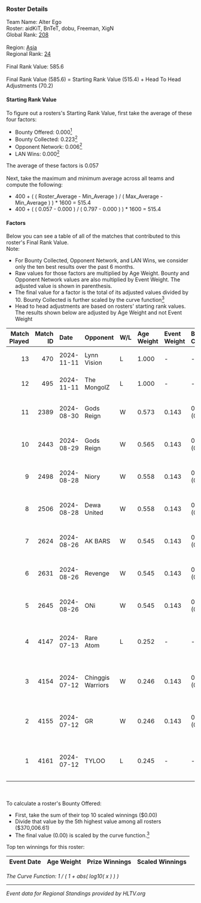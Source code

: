 ### Roster Details<br />
Team Name: Alter Ego<br />
Roster: aidKiT, BnTeT, dobu, Freeman, XigN<br />
Global Rank: [208](../../standings_global_2024_12_02.md)<br />
<br />
Region: [Asia]( ../../standings_asia_2024_12_02.md)<br />
Regional Rank: [24]( ../../standings_asia_2024_12_02.md)<br />
<br />
Final Rank Value:  585.6<br />
<br />
Final Rank Value (585.6) = Starting Rank Value (515.4) + Head To Head Adjustments (70.2)<br />

#### Starting Rank Value<br />
To figure out a rosters's Starting Rank Value, first take the average of these four factors:<br />
- Bounty Offered: 0.000[<sup>1</sup>](#table2)
- Bounty Collected: 0.223[<sup>2</sup>](#table1)
- Opponent Network: 0.006[<sup>2</sup>](#table1)
- LAN Wins: 0.000[<sup>2</sup>](#table1)

The average of these factors is 0.057<br />
<br />
Next, take the maximum and minimum average across all teams and compute the following:<br />
- 400 + ( ( Roster_Average - Min_Average ) / ( Max_Average - Min_Average ) ) * 1600 = 515.4
- 400 + ( ( 0.057 - 0.000 ) / ( 0.797 - 0.000 ) ) * 1600 = 515.4


#### Factors<br />
Below you can see a table of all of the matches that contributed to this roster's Final Rank Value.<br />
Note:<br />

- For Bounty Collected, Opponent Network, and LAN Wins, we consider only the ten best results over the past 6 months.
- Raw values for those factors are multiplied by Age Weight. Bounty and Opponent Network values are also multiplied by Event Weight. The adjusted value is shown in parenthesis.
- The final value for a factor is the total of its adjusted values divided by 10. Bounty Collected is further scaled by the curve function[<sup>3</sup>](#curveFunction)
- Head to head adjustments are based on rosters' starting rank values. The results shown below are adjusted by Age Weight and not Event Weight
<span id="table1"></span><br />


| Match Played | Match ID | Date       | Opponent          | W/L | Age Weight | Event Weight | Bounty Collected | Opponent Network | LAN Wins  | H2H Adj. | Roster                                       |
| -: | -: | :- | :- | :- | :- | :- | :- | :- | :- | -: | :- |
|           13 |      470 | 2024-11-11 | Lynn Vision       | L   | 1.000      | -            | -                | -                | -         |    -2.87 | aidKiT, BnTeT, dobu, Freeman, XigN           |
|           12 |      495 | 2024-11-11 | The MongolZ       | L   | 1.000      | -            | -                | -                | -         |    -0.04 | aidKiT, BnTeT, dobu, Freeman, XigN           |
|           11 |     2389 | 2024-08-30 | Gods Reign        | W   | 0.573      | 0.143        | 0.010 (0.001)    | 0.220 (0.018)    | 0 (0.000) |    12.70 | aidKiT, BnTeT, Freeman, WasteOfAmmo, XigN    |
|           10 |     2443 | 2024-08-29 | Gods Reign        | W   | 0.565      | 0.143        | 0.010 (0.001)    | 0.220 (0.018)    | 0 (0.000) |    12.93 | aidKiT, BnTeT, Freeman, WasteOfAmmo, XigN    |
|            9 |     2498 | 2024-08-28 | Niory             | W   | 0.558      | 0.143        | 0.000 (0.000)    | 0.063 (0.005)    | 0 (0.000) |     7.25 | aidKiT, BnTeT, Freeman, WasteOfAmmo, XigN    |
|            8 |     2506 | 2024-08-28 | Dewa United       | W   | 0.558      | 0.143        | 0.000 (0.000)    | 0.059 (0.005)    | 0 (0.000) |     5.20 | aidKiT, BnTeT, Freeman, WasteOfAmmo, XigN    |
|            7 |     2624 | 2024-08-26 | AK BARS           | W   | 0.545      | 0.143        | 0.008 (0.001)    | 0.021 (0.002)    | 0 (0.000) |     9.12 | aidKiT, BnTeT, Freeman, WasteOfAmmo, XigN    |
|            6 |     2631 | 2024-08-26 | Revenge           | W   | 0.545      | 0.143        | 0.000 (0.000)    | 0.042 (0.003)    | 0 (0.000) |     7.43 | aidKiT, BnTeT, Freeman, WasteOfAmmo, XigN    |
|            5 |     2645 | 2024-08-26 | ONi               | W   | 0.545      | 0.143        | 0.000 (0.000)    | 0.064 (0.005)    | 0 (0.000) |     7.38 | aidKiT, BnTeT, Freeman, WasteOfAmmo, XigN    |
|            4 |     4147 | 2024-07-13 | Rare Atom         | L   | 0.252      | -            | -                | -                | -         |    -0.55 | BnTeT, Freeman, splashske, WasteOfAmmo, XigN |
|            3 |     4154 | 2024-07-12 | Chinggis Warriors | W   | 0.246      | 0.143        | 0.005 (0.000)    | 0.090 (0.003)    | 0 (0.000) |     6.18 | BnTeT, Freeman, splashske, WasteOfAmmo, XigN |
|            2 |     4155 | 2024-07-12 | GR                | W   | 0.246      | 0.143        | 0.024 (0.001)    | 0.167 (0.006)    | 0 (0.000) |     6.06 | BnTeT, Freeman, splashske, WasteOfAmmo, XigN |
|            1 |     4161 | 2024-07-12 | TYLOO             | L   | 0.245      | -            | -                | -                | -         |    -0.56 | BnTeT, Freeman, splashske, WasteOfAmmo, XigN |

<br />
<span id="table2"></span><br />
To calculate a roster's Bounty Offered:<br />

- First, take the sum of their top 10 scaled winnings ($0.00)
- Divide that value by the 5th highest value among all rosters ($370,006.61)
- The final value (0.00) is scaled by the curve function.[<sup>3</sup>](#curveFunction)

Top ten winnings for this roster:<br />

| Event Date | Age Weight | Prize Winnings | Scaled Winnings |
| :- | -: | :- | :- |


<span id="curveFunction"></span>_The Curve Function: 1 / ( 1 + abs( log10( x ) ) )_<br />

---
_Event data for Regional Standings provided by HLTV.org_<br />
